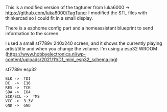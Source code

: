 This is a modified version of the tagtuner from luka6000 -> https://github.com/luka6000/TagTuner I modified the STL files with thinkercad so i could fit in a small display.

There is a esphome config part and a homeassistant blueprint to send information to the screen.

I used a small st7789v 240x240 screen, and it shows the currently playing artist/title and when you change the volume.
I'm using a esp32 WROOM (https://www.hobbyelectronica.nl/wp-content/uploads/2021/11/D1_mini_esp32_schema.jpg)

st7789v		esp32

```
BLK	->	TDI
DC	->	I16
RES	->	TCK
SDA	->	IO4
SCK/SCL	->	TMS
VCC	->	3.3V
GND	->	GND
```
